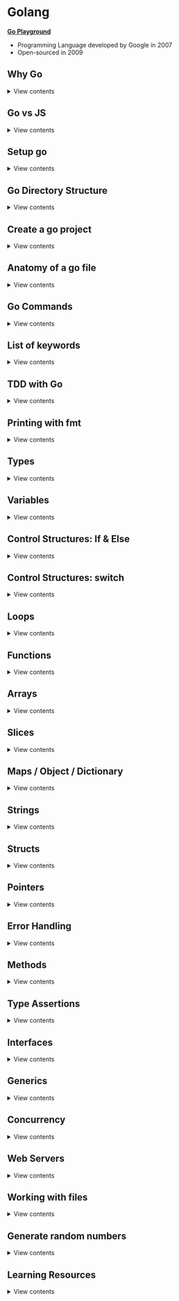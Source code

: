 # Golang

**[Go Playground](https://play.golang.org/)**

- Programming Language developed by Google in 2007
- Open-sourced in 2009

## Why Go

<details>
<summary>View contents</summary>

1. Run on multiple cores and builtin to support concurrency
2. Fast compile times
3. Ease to development
4. Fast execution
5. Automatic garbage collection

- **In Parallel:** Downloading, Uploading, Navigating at the same time
- **Multi-Threading:** Do multiple things at once, e.g., Watching, commenting in Youtube
- **Concurrency:** Dealing with lots of things at once but not necessarily run at the same time, e.g., Multiple users booking at the same time, Multiple users editing the same document

</details>

## Go vs JS

<details>
<summary>View contents</summary>

1. TYPING

- Go: Strongly typed (String, Float, Int, Byte, Struct...)
- JS: Dynamically typed

2. STRUCTURES

- Go: Structs, Pointers, Methods, Interfaces
- JS: ES6 classes

3. ERROR HANDLING

- Go: Explicit (sad path won't handle itself)
- JS: Built-in

4. MULTI-TASKING

- Go: Multi-Threaded (Concurrency, Goroutines, Sync)
- JS: Single-Threaded (Callbacks, async await, sagas, sadness)

5. OPINIONATED-NESS

- Go: Strong Opinions (Convention, built-in tooling and linters)
- JS: Fluid Opinions (Subjective to the mood that day)

</details>

## Setup go

<details>

<summary>View contents</summary>

1. Download go installer & install it. link: [go installer](https://go.dev/doc/install)
2. Add environment variables into shell config

Bash shell

```bash
# ~/.bash_profile

# set the workspace path
export GOPATH=$HOME/go-workspace # change your path correctly!

# add the go bin path to be able to execute our programs
export PATH=$PATH:$GOPATH/bin
```

Fish shell

```bash
# ~/.config/fish/config.fish

# set the workspace path
set -x GOPATH $HOME/go-workspace # change your path correctly!

# add the go bin path to be able to execute our programs
set -x PATH $PATH /usr/local/go/bin $GOPATH/bin
```

3. Create workspace

```bash
$ mkdir -p $GOPATH $GOPATH/src $GOPATH/pkg $GOPATH/bin

# $GOPATH/src : Where your Go projects / programs are located
# $GOPATH/pkg : contains every package objects
# $GOPATH/bin : The compiled binaries home
```

4. Install godoc & run godoc

```bash
$ go install golang.org/x/tools/cmd/godoc@latest

# run godoc
$ godoc -http :8000

# go to: localhost:8000/pkg
# go to personal project: localhost:8000/pkg/project-name
```

</details>

## Go Directory Structure

<details>
<summary>View contents</summary>

```txt
$GOPATH
│
└───bin
│
└───pkg
│
└───src
    │
    │
    └───github.com
        │
        └───github_username
            │
            └───repo_name
```

</details>

## Create a go project

<details>
<summary>View contents</summary>

```bash
# created a directory called "hello"
$ mkdir hello

# change directory to "hello
$ cd hello

# create "main.go" file
$ touch main.go

# generate "go.mod" file
$ go mod init github.com/foyez/hello # module path can be repository you want to publish
```

`go.mod`

```go
module github.com/foyez/hello // name or module path

go 1.18 // go version
```

</details>

## Anatomy of a go file

<details>
<summary>View contents</summary>

`main.go`

```go
// package name
// Every go program needs at least one package main
// Go programs are organized into packages
// A package is a collection of source files
package main

import (
  "fmt" // import built-in packages

  "github.com/foyez/hello/utils" // import custom packages
)

// Every go program needs one main function
// It's the entry point for the program where
// go starts executing the code
func main() {
  fmt.Println("Hello, World")
  fmt.Print(utils.Add(10, 20))
}
```

`utils/utils.go`

```go
package utils

// private variable - start with lowercase
// Can't be accessed from other packages
var s = "Hello"

// Public function - starting with capital letter
// Can be accessed from other packages
func Add(a int64, b int64) int64 {
  return a + b
}
```

- compiles and runs the code: `go run <file_name>`
- build the code: `go build main.go`

</details>

## Go Commands

<details>
<summary>View contents</summary>

```sh
# run a go program
$ go run main.go # go run <file_name>

# install go packages
$ go install

# create a binary file from go codes
$ go build

# format unindent go code
$ go fmt main.go

# shows go package directory tree
$ go list

# identify unused variables & errors
$ go vet

# show go documentation
go doc fmt.Println

# install third party library
$ go get golang.org/x/lint/golint

# linting go code
golint
```

</details>

## List of keywords

<details>
<summary>View contents</summary>

The list of all **25** keywords of Go language:

1. `break`
2. `case`
3. `chan`
4. `const`
5. `continue`
6. `default`
7. `defer`
8. `else`
9. `fallthrough`
10. `for`
11. `func`
12. `go`
13. `goto`
14. `if`
15. `import`
16. `interface`
17. `map`
18. `package`
19. `range`
20. `return`
21. `select`
22. `struct`
23. `switch`
24. `type`
25. `var`

</details>

## TDD with Go

<details>
<summary>View contents</summary>

**[You can find all the code for this section here](https://github.com/foyez/go/tree/main/codes/tddWithGo)**

1 **Write the test first**

`hello_test.go`

```go
package hello

import "testing"

// exported if it begins with a capital letter
func TestHello(t *testing.T) {
	t.Run("saying hello to people", func(t *testing.T) {
		got := Hello("Foyez")
		want := "Hello, Foyez"

		if got != want {
			t.Errorf("got %q want %q", got, want)
		}
	})
}
```

run `go test`

```
./hello_test.go:7:10: undefined: Hello
```

2. **Write the minimal amount of code for the test to run and check the failing test output**

```go
package hello

func Hello(name string) string {
	return ""
}
```

run `go test`

```
hello_test.go:11: got "" want "Hello, Foyez"
```

3. **Write enough code to make it pass**

```go
func Hello(name string) string {
  return "Hello, " + name
}
```

run `go test`

```
PASS
ok      hello   0.004s
```

4. **Commit the code**

```git
git commit "add Hello() - greeting to people"
```

5. **Refactor**

`hello.go`

```go
package hello

const englishHelloPrefix = "Hello, "

func Hello(name string) string {
	return englishHelloPrefix + name
}
```

`hello_test.go`

```go
package hello

import "testing"

func TestHello(t *testing.T) {
	assertErrorMessage := func(t testing.TB, got, want string) {
		t.Helper()

		if got != want {
			t.Errorf("got %q want %q", got, want)
		}
	}

	t.Run("saying hello to people", func(t *testing.T) {
		got := Hello("Foyez")
		want := "Hello, Foyez"
		assertErrorMessage(t, got, want)
	})
}
```

run `go test`

```
PASS
ok      hello   0.004s
```

6. **Amend git commit**

```git
git commit --amend
```

#### TDD workflow

- Write a test
- Make the compiler pass
- Run the test, see that it fails and check the error message is meaningful
- Write enough code to make the test pass
- Refactor

7. **Add Benchmark test**

```go
func BenchmarkHello(b *testing.B) {
	if testing.Short() {
		b.Skip("skipping benchmark in short mode.")
	}
	for i := 0; i < b.N; i++ {
		Hello("Zayan")
	}
}
```

run `go test -v --bench . --benchmem`

```
BenchmarkHello   	2000000000	         0.46 ns/op

// This means that the loop ran 2000000000 times at a speed of 0.46 ns per loop.
```

8. **Add example tests**

```go
func ExampleHello() {
	greeting := Hello("Zayan")
	fmt.Println(greeting)
	// Output: Hello, Zayan
}

func ExampleHello() {
	greeting := Hello("Farah")
	fmt.Println(greeting)
	// Output: Hello, Farah
}
```

run `go test -v`

```
=== RUN   TestHello
=== RUN   TestHello/saying_hello_to_people
--- PASS: TestHello (0.00s)
    --- PASS: TestHello/saying_hello_to_people (0.00s)
=== RUN   ExampleHello
--- PASS: ExampleHello (0.00s)
=== RUN   ExampleHello_second
--- PASS: ExampleHello_second (0.00s)
```

</details>

## Printing with fmt

<details>
<summary>View contents</summary>

**[You can find all the code for this section here](https://github.com/foyez/go/tree/main/codes/printing)**

#### **Print**

```
fmt.Print()
fmt.Println()
fmt.Printf()
```

- Prints output to the stdout console
- Returns number of bytes and an error
- (The error is generally not worried about)

```go
name := "Zohan"

fmt.Print("Hello, ", name, "\n")
fmt.Println("Hello,", name)
fmt.Printf("Hello, %v\n", name)
```

```sh
Hello, Zohan
Hello, Zohan
Hello, Zohan
```

#### Fprint

```
fmt.Fprint()
fmt.Fprintln()
fmt.Fprintf()
```

- Prints the output to an external source (not in stdout console) (file, browser)
- Returns number of bytes, and any write error

#### Sprint

```
fmt.Sprint()
fmt.Sprintln()
fmt.Sprintf()
```

- Stores output on a character buffer
- Doesn't print to stdout console
- Returns the string

</details>

## Types

<details>
<summary>View contents</summary>

**[You can find all the code for this section here](https://github.com/foyez/go/tree/main/codes/types)**

| Name        | Type Name                                                                   | Examples                                  |
| ----------- | --------------------------------------------------------------------------- | ----------------------------------------- |
| **INTEGER** | int, int8, int16, int32, int64<br/>unint, unint8, unint16, unint32, unint64 | var age int = 20<br/>var count unint = -5 |
| **FLOAT**   | float32, float64                                                            | var gpa float64 = 3.4                     |
| **STRING**  | string                                                                      | var fruit string = "mango"                |
| **BOOLEAN** | bool<br/>&& <code>&#124;&#124;</code> ! < <= > >= == !=                     | true false<br/>var adult bool = age > 18  |

#### Identify and convert type

```go
	// identify type
	reflect.TypeOf(6) // int

	// convert type
	float(10) + 5.5 // 15.5
```

</details>

## Variables

<details>
<summary>View contents</summary>

**[You can find all the code for this section here](https://github.com/foyez/go/tree/main/codes/variables)**

```go
package main

import "fmt"

// var variableName type = value
// can declare outside and inside of a function
var name string = "Zayan"

func main() {
	// Infer variable type
	var age = 20

	// variables without assigning value
	// return default value
	// int: 0, float: 0.0, string: "", bool: false
	var salary int

	// value cannot be changed/re-assigned
	const birthPlace = "Bangladesh"

	// variables in only function
	funcVar := "can't declare outside of a function"

	// multiple variables
	one, two := 1, "two"

	fmt.Println(name, age, salary)
	fmt.Println(birthPlace)
	fmt.Println(funcVar)
	fmt.Println(one, two)
}
```

</details>

## Control Structures: If & Else

<details>
<summary>View contents</summary>

**[You can find all the code for this section here](https://github.com/foyez/go/tree/main/codes/control)**

```go
package main

import (
	"fmt"
)

func main() {
	var age = 10

	if age < 18 {
		fmt.Println("younger")
	} else if age == 18 {
		fmt.Println("adult")
	} else {
		fmt.Println("elder")
	}

	if name := "Farah"; name != "Farhan" {
		fmt.Println("She is Farah")
	}
}
```

</details>

## Control Structures: switch

<details>
<summary>View contents</summary>

**[You can find all the code for this section here](https://github.com/foyez/go/tree/main/codes/control)**

```go
package main

import "fmt"

func main() {
	// *****************************************
	switch city := "Cumilla"; city {
	case "Dhaka", "Cumilla", "Sylhet":
		fmt.Println("You live in", city)
	default:
		fmt.Println("You're not from around here")
	}

	// *****************************************
	var age int = 30

	switch {
	case age < 18:
		fmt.Println("young")
	case age > 18 && age <= 40:
		fmt.Println("adult")
	default:
		fmt.Println("elder")
	}

	// *****************************************
	var num int = 9

	switch {
	case num != 10:
		fmt.Println("Does not equal 10")
		fallthrough // check other case after matching this case
	case num < 10:
		fmt.Println("Less than 10")
	case num > 10:
		fmt.Println("Greater than 10")
	default:
		fmt.Println("Is 10")
	}
}
```

</details>

## Loops

<details>
<summary>View contents</summary>

**[You can find all the code for this section here](https://github.com/foyez/go/tree/main/codes/loops)**

```go
package main

import (
	"fmt"
)

func main() {
	// *****************************************
	// BASIC FOR LOOP
	// *****************************************
	fmt.Println("Basic for loop")
	for i := 1; i <= 5; i++ {
		fmt.Print(i)
	}

	// *****************************************
	// SIMILAR TO WHILE LOOP
	// *****************************************
	fmt.Println("\nSimilar to while loop")
	j := 1

	for j <= 5 {
		fmt.Print(j)
		j++
	}

	// *****************************************
	// INFINITE LOOP
	// *****************************************
	fmt.Println("\nInfinite loop")
	num := 1

	for {
		num = num + 2

		if num == 7 {
			continue
		}

		fmt.Print(num)

		if num == 11 {
			break
		}
	}

	// ********************************************
	// BASIC FOR LOOP ITERATION (STRING, ARRAY,...)
	// ********************************************
	fmt.Println("\nBasic for loop iteration")
	var name = "Farah"

	for i := 0; i < len(name); i++ {
		fmt.Println("Letter:", string(name[i]))
	}

	// *****************************************
	// STRING ITERATION
	// *****************************************
	fmt.Println("\nString iteration")
	var myCity = "কুমিল্লা"

	for index, letter := range myCity {
		if index % 2 == 0 {
			fmt.Printf("Index: %d, Letter:%#U\n", index, letter)
		}
	}

	// *****************************************
	// SLICE OR ARRAY ITERATION
	// *****************************************
	fmt.Println("\nSlice or Array iteration")
	cities := []string{"Dhaka", "Cumilla"}

	for _, city := range cities {
		fmt.Printf("%s ", city)
	}

	// *****************************************
	// MAP ITERATION
	// *****************************************
	fmt.Println("\nMap iteration")
	results := map[string]float64{
		"Farah":   3.4,
		"Laaibah": 3.3,
		"Zayan":   3.5,
	}

	for key, value := range results {
		fmt.Println(key, value)
	}

	// *****************************************
	// CHANNEL ITERATION
	// *****************************************
	fmt.Println("\nChannel iteration")

	ch := make(chan int)
	go func() {
		ch <- 1
		ch <- 2
		close(ch)
	}()

	for n := range ch {
		fmt.Println(n)
	}
}
```

_[Loop guide](https://yourbasic.org/golang/for-loop-range-array-slice-map-channel/)_

</details>

## Functions

<details>
<summary>View contents</summary>

**[You can find all the code for this section here](https://github.com/foyez/go/tree/main/codes/funtions)**

- Basic function

```go
func printAge() {
	fmt.Println(10)
}
```

- return type declaration

```go
func printAge(age int) int {
	return age
}
```

- return multiple values

```go
func printAge(age int) (string, int) {
	return "name", age
}

func main() {
	name, age = printAge(10)
}
```

- return named values

```go
func printAge(age1, age2 int) (ageOfBob, ageOfSally int) {
	ageOfBob = age1
	ageOfSally = age2
	return
}
```

- unknown number of arguments / variadic function

```go
func average(ages ...int) float64 {
	total := 0

	// ages - treated as slice
	for _, age := range ages {
		total += age
	}

	return float64(total) / float64(len(ages))
}

func main() {
	fmt.Println(average(10, 20, 32))
	
	nums := []int{10, 20, 32}
	// unpack or spread
	fmt.Println(average(nums...))
}
```

- go functions are `lexically scoped` means variables are accessible from the functions in the same block where the functions are defined

```go
var n1 = 5

func foo(n2 int) {
	n3 := 8
	fmt.Println(n1, n2, n3)
}
```

- function as first-class value (assigning as variable, pass as argument, return as value, etc.)

```go
func print(n int, fn func(int)) {
	fn(n)
}

print(6, func(val int) {
	fmt.Println(val) // 6
})
```

```go
func add(n1 int) func(int) int {
	fn := func(n2 int) int {
		return n1 + n2
	}
	return fn
}
// n1 is in the closure of fn()

sum := add(1)
fmt.Println(sum(5)) // 6
fmt.Println(sum(2)) // 3
```

When functions are passed/returned, their environment comes with them.

</details>

## Arrays

<details>
<summary>View contents</summary>

**[You can find all the code for this section here](https://github.com/foyez/go/tree/main/codes/arrays)**

```go
// ARRAY
// [number]T
// A slice type has a specific length
// declare array
var arr [3]float64
fmt.Println(arr) // [0 0 0]

arr[1] = 23               // set element
element := arr[1]         // read element
fmt.Println(arr, element) // [0 23 0] 23

// declare and initialize
scores := [3]float64{9, 1.5, 2.2}
fmt.Println(scores)

// compiler figure out array length
arrNotMax := [...]int{2, 3, 4}
fmt.Println(arrNotMax, len(arrNotMax)) // [2 3 4] 3

// slice
fruits := [5]string{"banana", "pear", "apple", "orange", "peach"}
splicedFruits := fruits[1:3]              // [pear apple]
splicedFruits2 := fruits[2:]              // [apple orange peach]
removeLastFruit := fruits[:len(fruits)-1] // [banana pear apple orange]
lastFruit := fruits[len(fruits)-1]        // peach
fmt.Println(splicedFruits, splicedFruits2, removeLastFruit, lastFruit)
fmt.Println(len(splicedFruits)) // 2
fmt.Println(cap(splicedFruits)) // 4 (since starts from 1 and end index is 4)

// append
fruitsToAdd := append(splicedFruits, "cherry", "pineapple", "guava")
fmt.Println(splicedFruits, fruitsToAdd)             // [pear apple] [pear apple cherry pineapple guava]
fmt.Println(len(splicedFruits), cap(splicedFruits)) // 2 4
fmt.Println(len(fruitsToAdd), cap(fruitsToAdd)) // 5 8 (after crossing the previous capacity, the current capcity is doubled up)

// multidimensional array
multi := [2][3]int{{1, 2, 3}, {5, 6, 7}}
fmt.Println(multi) // [[1 2 3] [5 6 7]]
```

</details>

## Slices

<details>
<summary>View contents</summary>

**[You can find all the code for this section here](https://github.com/foyez/go/tree/main/codes/slices)**

```go
// SLICE
// []T
// A slice type has no specific length

// declare a slice
var mySlice []int
fmt.Println(mySlice) // []

// mySlice[0] = 1 // occurs an error, since size is unknown
```
	
A slice has 3 properties:
									
- `ptr` - a pointer to the underlying array
- `len` - length of the slice - number of elements in the slice
- `cap` - capacity of the slice - length of the underlying array, which is also the maximum length the slice can take (until it grows)
									
![image](https://user-images.githubusercontent.com/11992095/202870508-0739d792-8747-4e20-8cd2-0ffa888d5c08.png)
									
source: https://gosamples.dev/capacity-and-length/
	
When we copy a slice it creates a new memeory location where it holds the same memory address of the underlying array, length & capacity. That's why, when modify the new copy of the slice, it also modify the old slice.
	
```go
var s = []int{1, 2, 3}
var s2 = s
	
s2[0] = 5
	
fmt.Println(s, s2) // [5 2 3], [5 2 3]
```

**Make**: make function "Initializes and allocates space in memory for a `slice`, `map`, or `channel`."
	
```go
// make([]T, len, cap)
s := make([]int, 0, 3)
sliceWithMake[0] = 1
fmt.Println(sliceWithMake)      // [1 0 0]
	
for i := 0; i < 5; i++ {
    s = append(s, i)
    fmt.Printf("cap %v, len %v, %p\n", cap(s), len(s), s)
}
```
		  
```sh
cap 3, len 1, 0xc0000b2000
cap 3, len 2, 0xc0000b2000
cap 3, len 3, 0xc0000b2000
cap 6, len 4, 0xc0000b8000 # larger capacity and a new pointer address
cap 6, len 5, 0xc0000b8000
```

- unpack/spread a slice
```go
var fruits = []string{"apple", "mango"}

// variable argument/vardiac function
func addFruits(fruitsToAdd ...string) []string {
	// unpack or spread
	updatedFruits := append(fruits, fruitsToAdd...)
	return updatedFruits
}

addFruits("banana", "pineapple") // [apple mango banana pineapple]
```

</details>

## Maps / Object / Dictionary

<details>
<summary>View contents</summary>

**[You can find all the code for this section here](https://github.com/foyez/go/tree/main/codes/maps)**

```go
var results map[string]float64 = make(map[string]float64) // create empty map

results["foyez"] = 3.4
results["mithu"] = 3.5

fmt.Println(results) // map[foyez:3.4 mithu:3.5]

// ***********************************************
userEmails := map[int]string{
	1: "user1@email.com",
	2: "user2@email.com",
}

userEmails[1] = "user12@email.com"
emailOfSecondUser, ok := userEmails[2]
emailOfFourthUser, ok2 := userEmails[4]

fmt.Println(userEmails)             // map[1:user12@email.com 2:user2@email.com]
fmt.Println(emailOfSecondUser, ok)  // user2@email.com true
fmt.Println(emailOfFourthUser, ok2) // false

if email, ok := userEmails[2]; ok {
	fmt.Printf("%s exists\n", email)
} else {
	fmt.Printf("%s doesn't exists\n", email)
}

delete(userEmails, 1)
fmt.Println(userEmails) // [2:user2@email.com]
```

</details>

## Strings

<details>
<summary>View contents</summary>

**[You can find all the code for this section here](https://github.com/foyez/go/tree/main/codes/strings)**

```go
package main

import (
	"fmt"
	s "strings"
)

var p = fmt.Println

func main() {
	p(s.Contains("test", "es"))        // true
	p(s.Count("test", "t"))            // 2
	p(s.HasPrefix("test", "te"))       // true
	p(s.HasSuffix("test", "st"))       // true
	p(s.Index("test", "t"))            // 0
	p(s.LastIndex("test", "t"))        // 3
	p(s.Join([]string{"a", "b"}, "-")) // a-b
	p(s.Repeat("a", 5))                // aaaaa
	p(s.Replace("fooo", "o", "O", -1)) // fOOO
	p(s.Replace("fooo", "o", "O", 2))  // fOOo
	p(s.Split("a-b-c", "-"))           // [a b c]
	p(s.ToLower("TEST"))               // test
	p(s.ToUpper("test"))               // TEST
	p(len("hello"))                    // 5
	p("hello"[1])                      // 1
}
```

</details>

## Structs

<details>
<summary>View contents</summary>

**[You can find all the code for this section here](https://github.com/foyez/go/tree/main/codes/structs)**

```go
type User struct {
	ID        int
	FirstName string
	LastName  string
	Email     string
}

user := User{ID: 1, FirstName: "Foyez", LastName: "Ahmed", Email: "foyez@email.com"}

fmt.Println(user.FirstName) // Foyez
```

</details>

## Pointers

<details>
<summary>View contents</summary>

**[You can find all the code for this section here](https://github.com/foyez/go/tree/main/codes/pointers)**

**Pointer:** a variable that holds the **memory location** of a variable instead of a copy of its value.
	
```go
// Declare a pointer variable
var variableName *type
	
// Access to the variable address
&variableName
	
// Access to the variable value
*variableName
```
	

```go
type person struct {
	firstName      string
	lastName       string
	faboriteSports []string
}

func main() {
	person := person{
		firstName: "Foyez",
		lastName:  "Ahmed",
		faboriteSports: []string{"Cricket"}
	}
	
	updateFirstName(&person, "Rumon")
	fmt.Println(person) // {Foyez Ahmed [Cricket]}
	updateFavoriteSports(person, "Football")
	fmt.Println(person) // {Foyez Ahmed [Football]}
}
	
func updateFirstName(p *person, newFirstName string) {
	fmt.Println(p)  // &{Foyez Ahmed [Cricket]}
	fmt.Println(&p) // 0xc00000e028
	fmt.Println(*p) // {Foyez Ahmed [Cricket]}

	// (*p).firstName = newFirstName
	p.firstName = newFirstName
}
	
func updateFavoriteSports(p person, sportName string) {
	p.favoriteSports[0] = sportName
}
```
	
**Value Types:** `int`, `float`, `string`, `bool`, `structs`, `array`
> Have to use pointer to update these types of variables
	
**Reference Types:** `slices`, `maps`, `channels`, `pointers`, `functions`
> Don't need to use pointer to update these types of variables
	
**Call by Value:**
	
- Passed arguments or receiver are copied to parameters
- Modifying parameters or receiver has no effect outside of the function or the method
	
```go
type Person struct {
	name string
	age  int
}

func updateAge(p Person) {
	p.age = 20
	fmt.Println(p) // {Mithu 20}
}
	
func (p Person) updateAge() {
	p.age = 30
	fmt.Println(p) // {Mithu 30}
}
	
func main() {
	mithu := Person{name: "Mithu", age: 10}
	
	updateAge(mithu)
	fmt.Println(mithu) // {Mithu 10}
	
	mithu.updateAge()
	fmt.Println(mithu) // {Mithu 10}
}
```
	
**Call by Reference:**
	
- Pass pointer (memory location) as arguments or receiver
- Modifying parameters or receiver has effect outside of the function or the method
	
```go
type Person struct {
	name string
	age  int
}

func updateAge(p *Person) {
	p.age = 20
	fmt.Println(*p) // {Mithu 20}
}
	
func (p *Person) updateAge() {
	p.age = 30
	fmt.Println(*p) // {Mithu 30}
}
	
func main() {
	mithu := Person{name: "Mithu", age: 10}
	
	updateAge(&mithu)
	fmt.Println(mithu) // {Mithu 20}
	
	mithu.updateAge()
	fmt.Println(mithu) // {Mithu 30}
}
```

</details>

## Error Handling

<details>
<summary>View contents</summary>

**[You can find all the code for this section here](https://github.com/foyez/go/tree/main/codes/errors)**

#### Error

- indicates that something bad happened, but it might be possible to continue running the program.
- i.e: A function that intentionally returns an error if something goes wrong

#### Panic

- happen at run time
- something happened that was fatal to the program and program stops execution
- ex: Trying to open a file that doesn't exist

```go
type error interface {
	Error() string
}

err := funcReturnError()
fmt.Println(err.Error())
panic(err.Error())
```

#### Defer

A defer statement defers the execution of a function until the surrounding function completes. Typically used for cleanup activities. Arguments of a deffered call are evaluted immediately.

```go
func main(){
	let country := "Bangladesh"
	
	defer fmt.Println(country)
	defer fmt.Println("love")
	country = "Australia"
	
	fmt.Println("I")
}

// I
// love
// Bangladesh
```

#### Recover

- **Panic** is called during a run time error and fatally kill the program
- **Recover** tells Go what to do when a panic happens (returns what was passed to panic)
- Recover must be paired with **defer**, which will fire even after a panic

```go
func recoverFromPanic() {
	if r := recover(); r != nil {
		fmt.Println(r)
	}
}

func main() {
	defer recoverFromPanic()

	for i := 0; i < 5; i++ {
		fmt.Println(i)

		if i == 2 {
			panic("PANIC!")
		}
	}
}

// 0
// 1
// 2
// PANIC!
```

</details>

## Methods

<details>
<summary>View contents</summary>

**[You can find all the code for this section here](https://github.com/foyez/go/tree/main/codes/methods)**
Syntax of method

```go
func (r ReceiverType) funcName(parameters) (results)
```

#### Methods vs Functions

- The difference between a method and a function is that instead of accepting an argument as struct, we're calling a method on an instance of that struct.

```go
type address struct {
	email   string
	zipCode int
}
	
type User struct {
	name string
	age  int
	address
}
	
func main() {
	user := User{
		name: "Manam", 
		age: 25,
		address: address{
			email: "manam@email.com",
			zipCode: 34000
		},
	}
	
	updateUserName(&user, "Chayon")
	
	// (&user).UpdateName("Chayon")
	user.UpdateName("Chayon")
}

func updateUserName(u *User, name string) {
	u.name = name
}

// func (receiverName ReceiverType) MethodName(args)
// When a method is called on a variable of that type,
// we get the reference to its data via the receiverName variable.
func (u *User) UpdateName(name string) {
	// (*u).name = name
	u.name = name
}
```

**When should we make the pointer receiver type of a method?**
	
1. When the receiver type uses a large amount of memory, otherwise the receiver will be copied with a large amount of data which is costly.
2. When the method must modify the data in the object of the receiver type.
	
**Good practices:**
	
1. All methods of a type should have pointer receivers, or
2. All methods of a type should have non-pointer receivers

</details>

## Type Assertions

<details>
<summary>View contents</summary>

> Type assertions is used to assert the type of a given variable. It provides access to an interface value's underlying concrete value.

```go
// assertedVariable, ok := variable.(Type)

var foo interface{} = "Hello"

str := foo.(string)
fmt.Println(str) // "Hello"

num := foo.(int) // panic
fmt.Println(num)

num2, ok := foo.(int)
fmt.Println(num2, ok) // 0, false
```

</details>

## Interfaces

<details>
<summary>View contents</summary>

**[You can find all the code for this section here](https://github.com/foyez/go/tree/main/codes/interfaces)**

**Structs:** define a set of attributes on a type, e.g.: a user has a `FirstName` and a `LastName`, it is the type of User.

**Interfaces:** define a set of method signatures (name, parameters & return types), NOT the implementation.

```go
type Shape2D interface {
	Area() float64
	Perimeter() float64
}

type Rectangle struct {
	Width  float64
	Height float64
}

func (r Rectangle) Area() float64 {
	return r.Width * r.Height
}

func (r Rectangle) Perimeter() float64 {
	return 2 * (r.Width + r.Height)
}

type Circle struct {
	Radius float64
}

func (c Circle) Area() float64 {
	return math.Pi * c.Radius * c.Radius
}

func (c Circle) Perimeter() float64 {
	return 2 * math.Pi * c.Radius
}

func fitInYard(s Shape2D) bool {
	return s.Area() > 200 && s.Perimeter() > 200
}

func printShapeProps(s Shape2D) {
	if rect, ok := s.(Rectangle); ok {
		fmt.Printf("Height: %.2f, Width: %.2f\n", rect.Height, rect.Width)
	}
	if circle, ok := s.(Circle); ok {
		fmt.Printf("Radius: %.2f\n", circle.Radius)
	}
}

func main() {
	circle := Circle{10}
	rectangle := Rectangle{10, 20}

	fmt.Println(fitInYard(circle))
	fmt.Println(fitInYard(rectangle))
	
	printShapeProps(rectangle) // Height: 20.00, Width: 10.00
	printShapeProps(circle) // Radius: 10.00
}
```

#### Empty Interface

```go
interface{}
```

- Specifies zero methods
- An empty interface may hold values of any type
- Like _any_ type in Typescript

```go
var people map[string]interface{} = make(map[string]interface{})

people["name"] = "Foyez"
people["age"] = 28

fmt.Printf("%#v %T\n", people["name"], people["name"]) // "Foyez" string
fmt.Printf("%#v %T", people["age"], people["age"])     // 28 int
```

</details>
	
## Generics
	
<details>
<summary>View contents</summary>
	
Suppose, we write a function that accepts string or integer as arguments
	
```go
func isEqual(a, b interface{}) bool {
	return a == b
}

func main() {
	fmt.Println(isEqual(1, 1)) // true
	fmt.Println(isEqual(1, "1")) // true
}
```
	
Here, though the empty interface `interface{}` gives us the flexibility to pass string or integer type, it don't provide us type-safety. Because we can't compare a number with a string. This means the compiler can't help us and we're instead more likely to have runtime errors.
	
To solve this issue, we can use generics which give us flexibility and type-safety at the same time.
	
```go
func isEqual[T comparable](a, b T) bool {
	return a == b
}

func main() {
	fmt.Println(isEqual(1, 1))   // true
	fmt.Println(isEqual(1, "1")) // default type string of "1" does not match inferred type int for T
}
```
	
**Implementation of `reduce()`, `find()`, `filter()` & `map()`:**
	
```go
func Reduce[A, B any](collection []A, accumulator func(B, A) B, initialValue B) B {
	var result = initialValue
	for _, x := range collection {
		result = accumulator(result, x)
	}
	return result
}

func Find[A any](items []A, predict func(A) bool) (value A, found bool) {
	for _, v := range items {
		if predict(v) {
			return v, true
		}
	}
	return
}

func Filter[A any](items []A, predict func(A) bool) []A {
	var founds []A

	for _, v := range items {
		if predict(v) {
			founds = append(founds, v)
		}
	}

	return founds
}

func Map[A, B any](items []A, modify func(A) B) []B {
	var modifiedItems []B
	for _, v := range items {
		modifiedItems = append(modifiedItems, modify(v))
	}
	return modifiedItems
}
```

Reference: [Golang Generics Are Here! - Golang Beyond the Basics](https://www.youtube.com/watch?v=P2CQWeZZ--4)
	
</details>

## Concurrency

<details>
<summary>View contents</summary>

**[You can find all the code for this section here](https://github.com/foyez/go/tree/main/codes/concurrency)**

#### Goroutines

- A **Goroutine** is a lightweight thread manged by the Go runtime
- Implemented by adding the `go` keyword before executing a function
- Tells go to spin up a new thread to do that thing

```go

```

</details>

## Web Servers

<details>
<summary>View contents</summary>

**[You can find all the code for this section here](https://github.com/foyez/go/tree/main/codes/webServers)**

```go
package main

import (
	"fmt"
	"log"
	"net/http"
)

func home(w http.ResponseWriter, req *http.Request) {
	fmt.Println("Home!")
	fmt.Fprint(w, "Home!")
}

func main() {
	http.HandleFunc("/", home)

	fmt.Println("Server is running on port :8080")
	log.Fatal(http.ListenAndServe(":8080", nil))
}
```

</details>

## Working with files

<details>
<summary>View contents</summary>

```go
import (
	"fmt"
	"os"
	"strings"
)

type names string[]

func main() {
	names := names{"Sohel", "Mithu", "Rupom"}
	names.saveToFile("my_names")
	fmt.Println(readNamesFromFiles("my_names"))
	removeFile("my_names")
}

func (n names) toString() string {
	return strings.Join(n, ",")
}

func (n names) saveToFile(filename string) error {
	return os.WriteFile(filename, []bytes(n.toString()), 0666)
}

func readNamesFromFile(filename string) names {
	bs, err := os.ReadFile(filename)
	if err != nil {
		fmt.Println("Error:", err)
		os.Exit(1)
	}
	
	return strings.Split(string(bs), ",")
}

func removeFile(filename string) {
	err := os.Remove(filename)
	if err != nil {
		fmt.Println("Error:", err)
	}
}
```

</details>
	
## Generate random numbers
	
<details>
<summary>View contents</summary>
	
```go
import (
	"math/rand"
	"time"
)
	
source := rand.NewSource(time.Now().UnixNano())
r := rand.New(source)
	
// genrate random number from 0 to n
r.Intn(8) // n = 8
```
	
</details>

## Learning Resources

<details>
<summary>View contents</summary>

- [Build web application with golang](https://github.com/astaxie/build-web-application-with-golang) - `A golang ebook intro how to build a web with golang`
- [Go Patterns](https://github.com/tmrts/go-patterns) - `Curated list of Go design patterns, recipes and idioms`
- [Learn Go with Tests](https://github.com/quii/learn-go-with-tests) - `Learn Go with test-driven development`
- [Go for Javascript Developers](https://www.pazams.com/Go-for-Javascript-Developers/)
- [Creating a RESTful API With Golang](https://tutorialedge.net/golang/creating-restful-api-with-golang/)
- [Go Tour](https://tour.golang.org/list)
- [Effective Go](https://golang.org/doc/effective_go.html)
- [Go by Example](https://gobyexample.com/)
- [GOSAMPLES](https://gosamples.dev/)
- [Go Doc](https://golang.org/doc/)
- [Go Blog](https://blog.golang.org/)
- [Clean Go Article](https://github.com/Pungyeon/clean-go-article)
- [How To Code in Go](https://www.digitalocean.com/community/tutorial_series/how-to-code-in-go)

### Video Tutorials

- [Golang Tutorial for Beginners](https://www.youtube.com/watch?v=yyUHQIec83I) - `TechWorld with Nana`
- [Learn Go Programming - Golang Tutorial for Beginners](https://www.youtube.com/watch?v=YS4e4q9oBaU)
- [Learn Go Programming by Building 11 Projects – Full Course](https://www.youtube.com/watch?v=jFfo23yIWac)

</details>
